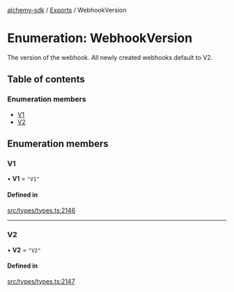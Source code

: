 [alchemy-sdk](../README.md) / [Exports](../modules.md) / WebhookVersion

# Enumeration: WebhookVersion

The version of the webhook. All newly created webhooks default to V2.

## Table of contents

### Enumeration members

- [V1](WebhookVersion.md#v1)
- [V2](WebhookVersion.md#v2)

## Enumeration members

### V1

• **V1** = `"V1"`

#### Defined in

[src/types/types.ts:2146](https://github.com/alchemyplatform/alchemy-sdk-js/blob/80b6e91/src/types/types.ts#L2146)

___

### V2

• **V2** = `"V2"`

#### Defined in

[src/types/types.ts:2147](https://github.com/alchemyplatform/alchemy-sdk-js/blob/80b6e91/src/types/types.ts#L2147)

